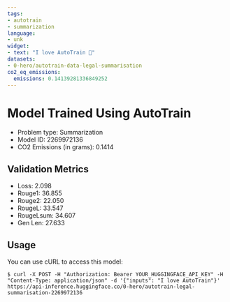 ```yaml
---
tags:
- autotrain
- summarization
language:
- unk
widget:
- text: "I love AutoTrain 🤗"
datasets:
- 0-hero/autotrain-data-legal-summarisation
co2_eq_emissions:
  emissions: 0.14139281336849252
---
```


# Model Trained Using AutoTrain

- Problem type: Summarization
- Model ID: 2269972136
- CO2 Emissions (in grams): 0.1414

## Validation Metrics

- Loss: 2.098
- Rouge1: 36.855
- Rouge2: 22.050
- RougeL: 33.547
- RougeLsum: 34.607
- Gen Len: 27.633

## Usage

You can use cURL to access this model:

```
$ curl -X POST -H "Authorization: Bearer YOUR_HUGGINGFACE_API_KEY" -H "Content-Type: application/json" -d '{"inputs": "I love AutoTrain"}' https://api-inference.huggingface.co/0-hero/autotrain-legal-summarisation-2269972136
```